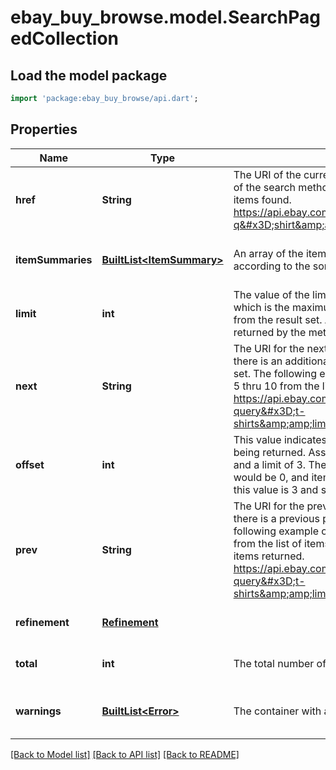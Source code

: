 # ebay_buy_browse.model.SearchPagedCollection

## Load the model package
```dart
import 'package:ebay_buy_browse/api.dart';
```

## Properties
Name | Type | Description | Notes
------------ | ------------- | ------------- | -------------
**href** | **String** | The URI of the current page of results. The following example of the search method returns items 1 thru 5 from the list of items found. https://api.ebay.com/buy/v1/item_summary/search?q&#x3D;shirt&amp;amp;limit&#x3D;5&amp;amp;offset&#x3D;0. | [optional] [default to null]
**itemSummaries** | [**BuiltList&lt;ItemSummary&gt;**](ItemSummary.md) | An array of the items on this page. The items are sorted according to the sorting method specified in the request. | [optional] [default to const []]
**limit** | **int** | The value of the limit parameter submitted in the request, which is the maximum number of items to return on a page, from the result set. A result set is the complete set of items returned by the method. | [optional] [default to null]
**next** | **String** | The URI for the next page of results. This value is returned if there is an additional page of results to return from the result set. The following example of the search method returns items 5 thru 10 from the list of items found. https://api.ebay.com/buy/v1/item_summary/search?query&#x3D;t-shirts&amp;amp;limit&#x3D;5&amp;amp;offset&#x3D;10 | [optional] [default to null]
**offset** | **int** | This value indicates the offset used for current page of items being returned. Assume the initial request used an offset of 0 and a limit of 3. Then in the first page of results, this value would be 0, and items 1-3 are returned. For the second page, this value is 3 and so on. | [optional] [default to null]
**prev** | **String** | The URI for the previous page of results. This is returned if there is a previous page of results from the result set. The following example of the search method returns items 1 thru 5 from the list of items found, which would be the first set of items returned. https://api.ebay.com/buy/v1/item_summary/search?query&#x3D;t-shirts&amp;amp;limit&#x3D;5&amp;amp;offset&#x3D;0 | [optional] [default to null]
**refinement** | [**Refinement**](Refinement.md) |  | [optional] [default to null]
**total** | **int** | The total number of items that match the input criteria. | [optional] [default to null]
**warnings** | [**BuiltList&lt;Error&gt;**](Error.md) | The container with all the warnings for the request. | [optional] [default to const []]

[[Back to Model list]](../README.md#documentation-for-models) [[Back to API list]](../README.md#documentation-for-api-endpoints) [[Back to README]](../README.md)



